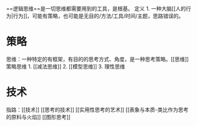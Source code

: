 ==逻辑思维==是一切思维都需要用到的工具，是根基。
定义
	1. 一种大脑[[人的行为|行为]]，可能有策略，也可能是无目的/方法/工具/时间/主题，思路错误的。
# 策略
思维：一种特定的有框架，有目的的思考方式、角度，是一种思考策略。[[思维]]
策略思维
	1. [[减法思维]]
	2. [[模型思维]]
	3. 理性思维

# 技术
指路：[[技术]]
[[思考的技术]]
[[实用性思考的艺术]]
[[表象与本质-类比作为思考的原料与火焰]]
[[图形思考]]
